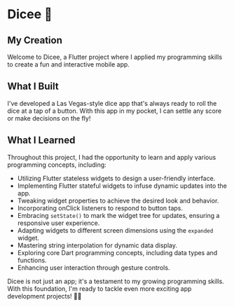# Dicee 🎲

## My Creation
Welcome to Dicee, a Flutter project where I applied my programming skills to create a fun and interactive mobile app.

## What I Built
I've developed a Las Vegas-style dice app that's always ready to roll the dice at a tap of a button. With this app in my pocket, I can settle any score or make decisions on the fly!

## What I Learned
Throughout this project, I had the opportunity to learn and apply various programming concepts, including:

- Utilizing Flutter stateless widgets to design a user-friendly interface.
- Implementing Flutter stateful widgets to infuse dynamic updates into the app.
- Tweaking widget properties to achieve the desired look and behavior.
- Incorporating onClick listeners to respond to button taps.
- Embracing `setState()` to mark the widget tree for updates, ensuring a responsive user experience.
- Adapting widgets to different screen dimensions using the `expanded` widget.
- Mastering string interpolation for dynamic data display.
- Exploring core Dart programming concepts, including data types and functions.
- Enhancing user interaction through gesture controls.

Dicee is not just an app; it's a testament to my growing programming skills. With this foundation, I'm ready to tackle even more exciting app development projects! 🎲🚀
